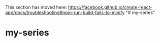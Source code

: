 This section has moved here: https://facebook.github.io/create-react-app/docs/troubleshooting#npm-run-build-fails-to-minify
"# my-series" 
# my-series
